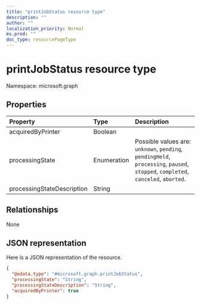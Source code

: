 ```yaml
---
title: "printJobStatus resource type"
description: ""
author: ""
localization_priority: Normal
ms.prod: ""
doc_type: resourcePageType
---
```


# printJobStatus resource type


Namespace: microsoft.graph



## Properties
|Property|Type|Description|
|:---|:---|:---|
|acquiredByPrinter|Boolean||
|processingState|Enumeration| Possible values are: `unknown`, `pending`, `pendingHeld`, `processing`, `paused`, `stopped`, `completed`, `canceled`, `aborted`.|
|processingStateDescription|String||

## Relationships
None

## JSON representation
Here is a JSON representation of the resource.
<!-- {
  "blockType": "resource",
  "@odata.type": "microsoft.graph.printJobStatus"
}
-->
``` json
{
  "@odata.type": "#microsoft.graph.printJobStatus",
  "processingState": "String",
  "processingStateDescription": "String",
  "acquiredByPrinter": true
}
```

